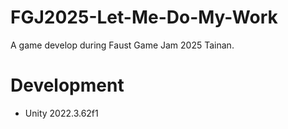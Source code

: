# FGJ2025-Let-Me-Do-My-Work
A game develop during Faust Game Jam 2025 Tainan.

# Development
- Unity 2022.3.62f1
